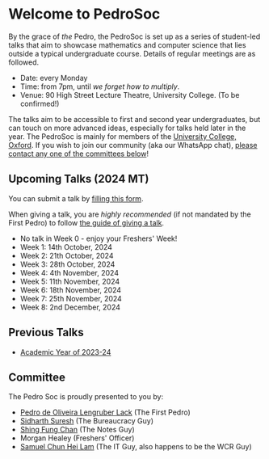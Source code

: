 # Welcome to PedroSoc
By the grace of *the* Pedro, the PedroSoc is set up as a series of student-led talks that aim to showcase mathematics and computer science that lies outside a typical undergraduate course. Details of regular meetings are as followed.

- Date: every Monday
- Time: from 7pm, until *we forget how to multiply*.
- Venue: 90 High Street Lecture Theatre, University College. (To be confirmed!)

The talks aim to be accessible to first and second year undergraduates, but can touch on more advanced ideas, especially for talks held later in the year. The PedroSoc is mainly for members of the [University College, Oxford](https://www.univ.ox.ac.uk). If you wish to join our community (aka our WhatsApp chat), [please contact any one of the committees below](#committee)!

## Upcoming Talks (2024 MT)
You can submit a talk by [filling this form](https://forms.office.com/e/CAqS5x7TJT).

When giving a talk, you are *highly recommended* (if not mandated by the First Pedro) to follow [the guide of giving a talk](/Pedro/giving_a_talk).

- No talk in Week 0 - enjoy your Freshers' Week!
- Week 1: 14th October, 2024
- Week 2: 21th October, 2024
- Week 3: 28th October, 2024
- Week 4: 4th November, 2024
- Week 5: 11th November, 2024
- Week 6: 18th November, 2024
- Week 7: 25th November, 2024
- Week 8: 2nd December, 2024

## Previous Talks
- [Academic Year of 2023-24](/Pedro/prev_talks/2324)

## Committee

The Pedro Soc is proudly presented to you by:

- [Pedro de Oliveira Lengruber Lack](mailto:pedro.lack@univ.ox.ac.uk) (The First Pedro)
- [Sidharth Suresh](mailto:sidharth.puthiyedathusuresh@univ.ox.ac.uk) (The Bureaucracy Guy)
- [Shing Fung Chan](mailto:shingfung.chan@univ.ox.ac.uk) (The Notes Guy)
- Morgan Healey (Freshers' Officer)
- [Samuel Chun Hei Lam](https://wcr.univ.ox.ac.uk/profile/Samuel-CHLam) (The IT Guy, also happens to be the WCR Guy)
